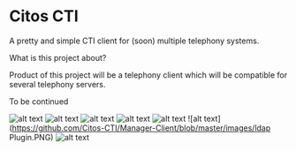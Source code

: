 # Citos CTI
A pretty and simple CTI client for (soon) multiple telephony systems.

What is this project about?

Product of this project will be a telephony client which will be compatible for several telephony servers.

To be continued

![alt text](https://github.com/Citos-CTI/Manager-Client/blob/master/images/addresses_extensive_search.PNG)
![alt text](https://github.com/Citos-CTI/Manager-Client/blob/master/images/addresses_unfolded.PNG)
![alt text](https://github.com/Citos-CTI/Manager-Client/blob/master/images/addresses.PNG)
![alt text](https://github.com/Citos-CTI/Manager-Client/blob/master/images/history_scroll_function.PNG)
![alt text](https://github.com/Citos-CTI/Manager-Client/blob/master/images/history_search.PNG)
![alt text](https://github.com/Citos-CTI/Manager-Client/blob/master/images/ldap Plugin.PNG)
![alt text](https://github.com/Citos-CTI/Manager-Client/blob/master/images/states.PNG)
